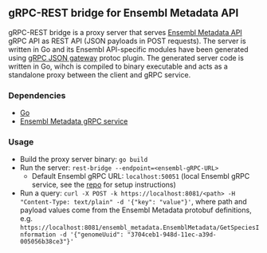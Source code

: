 ## gRPC-REST bridge for Ensembl Metadata API

gRPC-REST bridge is a proxy server that serves [Ensembl Metadata API](https://github.com/Ensembl/ensembl-metadata-service) gRPC API as REST API (JSON payloads in POST requests). The server is written in Go and its Ensembl API-specific modules have been generated using [gRPC JSON gateway](https://github.com/grpc-ecosystem/grpc-gateway/tree/main) protoc plugin. The generated server code is written in Go, wihch is compiled to binary executable and acts as a standalone proxy between the client and gRPC service.

### Dependencies

-   [Go](https://go.dev/doc/install)
-   [Ensembl Metadata gRPC service](https://github.com/Ensembl/ensembl-metadata-service)

### Usage

-   Build the proxy server binary: `go build`
-   Run the server: `rest-bridge --endpoint=<ensembl-gRPC-URL>`
    -   Default Ensembl gRPC URL: `localhost:50051` (local Ensembl gRPC service, see the [repo](https://github.com/Ensembl/ensembl-metadata-service) for setup instructions)
-   Run a query: `curl -X POST -k https://localhost:8081/<path> -H "Content-Type: text/plain" -d '{"key": "value"}'`,
    where path and payload values come from the Ensembl Metadata protobuf definitions, e.g. `https://localhost:8081/ensembl_metadata.EnsemblMetadata/GetSpeciesInformation -d '{"genomeUuid": "3704ceb1-948d-11ec-a39d-005056b38ce3"}'`
